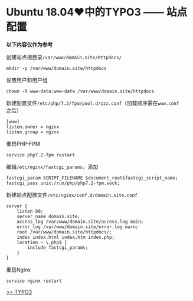 # Ubuntu 18.04♥中的TYPO3 —— 站点配置

**以下内容仅作为参考**

创建站点根目录`/var/www/domain.site/httpdocs/`

	mkdir -p /var/www/domain.site/httpdocs

设置用户和用户组

	chown -R www-data:www-data /var/www/domain.site/httpdocs

新建配置文件`/etc/php/7.2/fpm/pool.d/zzz.conf`（加载顺序需在`www.conf`之后）

	[www]
	listen.owner = nginx
	listen.group = nginx

重启PHP-FPM

	service php7.2-fpm restart

编辑`/etc/nginx/fastcgi_params`，添加

	fastcgi_param SCRIPT_FILENAME $document_root$fastcgi_script_name;
	fastcgi_pass unix:/run/php/php7.2-fpm.sock;

新建站点配置文件`/etc/nginx/conf.d/domain.site.conf`

	server {
		listen 80;
		server_name domain.site;
		access_log /var/www/domain.site/access.log main;
		error_log /var/www/domain.site/error.log warn;
		root /var/www/domain.site/httpdocs/;
		index index.html index.htm index.php;
		location ~ \.php$ {
			include fastcgi_params;
		}
	}

重启Nginx

	service nginx restart

[>> TYPO3](TYPO3.md)